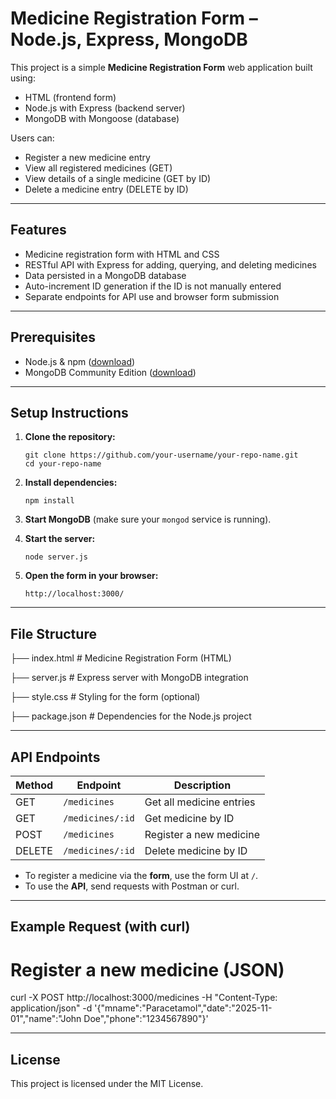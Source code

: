 # Medicine Registration Form – Node.js, Express, MongoDB

This project is a simple **Medicine Registration Form** web application built using:
- HTML (frontend form)
- Node.js with Express (backend server)
- MongoDB with Mongoose (database)

Users can:
- Register a new medicine entry
- View all registered medicines (GET)
- View details of a single medicine (GET by ID)
- Delete a medicine entry (DELETE by ID)

---

## Features

- Medicine registration form with HTML and CSS
- RESTful API with Express for adding, querying, and deleting medicines
- Data persisted in a MongoDB database
- Auto-increment ID generation if the ID is not manually entered
- Separate endpoints for API use and browser form submission

---

## Prerequisites

- Node.js & npm ([download](https://nodejs.org/))
- MongoDB Community Edition ([download](https://www.mongodb.com/try/download/community))

---

## Setup Instructions

1. **Clone the repository:**
    ```
    git clone https://github.com/your-username/your-repo-name.git
    cd your-repo-name
    ```

2. **Install dependencies:**
    ```
    npm install
    ```

3. **Start MongoDB** (make sure your `mongod` service is running).

4. **Start the server:**
    ```
    node server.js
    ```

5. **Open the form in your browser:**
    ```
    http://localhost:3000/
    ```

---

## File Structure

├── index.html # Medicine Registration Form (HTML)

├── server.js # Express server with MongoDB integration

├── style.css # Styling for the form (optional)

├── package.json # Dependencies for the Node.js project

---

## API Endpoints

| Method | Endpoint            | Description                |
|--------|---------------------|----------------------------|
| GET    | `/medicines`        | Get all medicine entries   |
| GET    | `/medicines/:id`    | Get medicine by ID         |
| POST   | `/medicines`        | Register a new medicine    |
| DELETE | `/medicines/:id`    | Delete medicine by ID      |

- To register a medicine via the **form**, use the form UI at `/`.
- To use the **API**, send requests with Postman or curl.

---

## Example Request (with curl)

# Register a new medicine (JSON)
curl -X POST http://localhost:3000/medicines
-H "Content-Type: application/json"
-d '{"mname":"Paracetamol","date":"2025-11-01","name":"John Doe","phone":"1234567890"}'

---

## License

This project is licensed under the MIT License.
